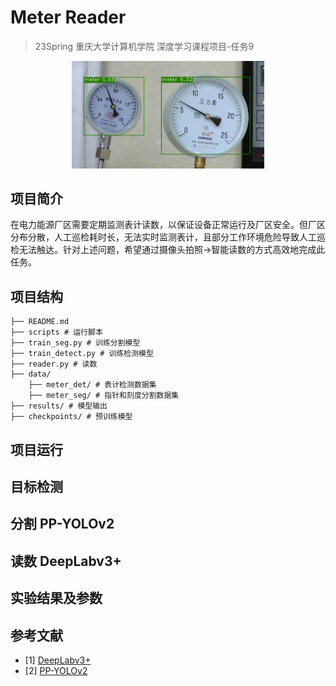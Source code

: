 # Meter Reader

> 23Spring 重庆大学计算机学院 深度学习课程项目-任务9

<div align=center>
    <img src="./imgs/cover.jpeg" style="zoom: 30%; " />
</div>

## 项目简介
在电力能源厂区需要定期监测表计读数，以保证设备正常运行及厂区安全。但厂区分布分散，人工巡检耗时长，无法实时监测表计，且部分工作环境危险导致人工巡检无法触达。针对上述问题，希望通过摄像头拍照->智能读数的方式高效地完成此任务。

## 项目结构
```
├── README.md
├── scripts # 运行脚本
├── train_seg.py # 训练分割模型
├── train_detect.py # 训练检测模型
├── reader.py # 读数
├── data/
    ├── meter_det/ # 表计检测数据集
    ├── meter_seg/ # 指针和刻度分割数据集
├── results/ # 模型输出
├── checkpoints/ # 预训练模型
```

## 项目运行

## 目标检测


## 分割 PP-YOLOv2


## 读数 DeepLabv3+

## 实验结果及参数


## 参考文献
- [1] [DeepLabv3+](https://arxiv.org/abs/1802.02611)
- [2] [PP-YOLOv2](https://arxiv.org/abs/2104.10419)